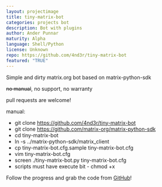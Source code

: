 ```yaml
---
layout: projectimage
title: tiny-matrix-bot
categories: projects bot
description: Bot with plugins
author: Ander Punnar
maturity: Alpha
language: Shell/Python
license: Unknown
repo: https://github.com/4nd3r/tiny-matrix-bot
featured: "TRUE"
---
```


Simple and dirty matrix.org bot based on matrix-python-sdk

<del>no manual</del>, no support, no warranty

pull requests are welcome!

manual:

* git clone https://github.com/4nd3r/tiny-matrix-bot
* git clone https://github.com/matrix-org/matrix-python-sdk
* cd tiny-matrix-bot
* ln -s ../matrix-python-sdk/matrix_client
* cp tiny-matrix-bot.cfg.sample tiny-matrix-bot.cfg
* vim tiny-matrix-bot.cfg
* screen ./tiny-matrix-bot.py tiny-matrix-bot.cfg
* scripts must have execute bit - chmod +x

Follow the progress and grab the code from [GitHub](https://github.com/4nd3r/tiny-matrix-bot/)!
